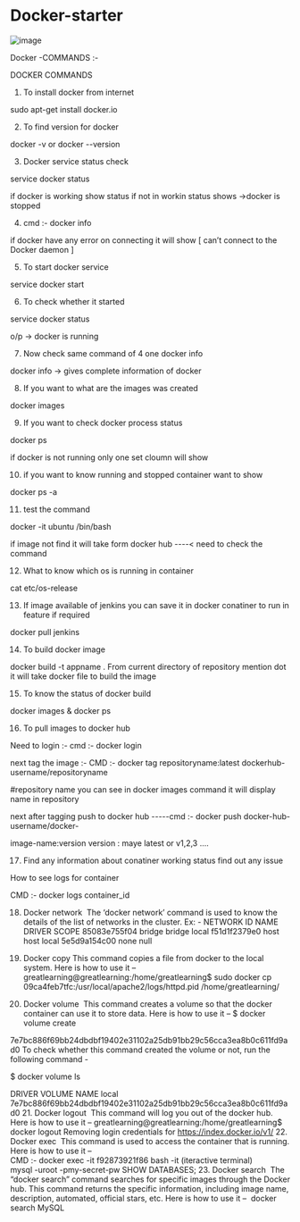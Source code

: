 # Docker-starter

![image](https://github.com/DineshA055/Docker-starter/assets/101075223/fa1f75d0-282b-451a-9637-8e5a8d74d6c3)


Docker -COMMANDS :- 

  DOCKER COMMANDS


1. To install docker from internet

sudo apt-get install docker.io

2. To find version for docker

docker -v    or docker --version

3. Docker service status check

service docker status

if docker is working show status if not in workin status shows ->docker is stopped

4. cmd :- docker info

if docker have any error on connecting it will show [ can’t connect to the Docker daemon ]

5. To start docker service

service docker start

6. To check whether it started

service docker status

o/p -> docker is running

7. Now check same command of 4 one docker info

docker info                    -> gives complete information of docker 

8. If you want to what are the images was created

docker images

9. If you want to check docker process status
 
docker ps

if docker is not running only one set cloumn will show

10. if you want to know running and stopped container want to show

docker ps -a

11. test the command

docker -it ubuntu /bin/bash 

if image not find it will take form docker hub ----< need to check the command

12. What to know which os is running in container

cat etc/os-release

13. If image available of jenkins you can save it in docker conatiner to run in feature if required

docker pull jenkins

14. To build docker image

docker build -t  appname   .                                   From current directory of repository mention dot it will take docker file to build the image

15. To know the status of docker build

docker images  & docker ps  

16. To pull images to docker hub

Need to login :- cmd :- docker login

next tag the image :- CMD :-     docker tag repositoryname:latest dockerhub-username/repositoryname

 #repository name you can see in docker images command it will display name in repository

next after tagging push to docker hub    -----cmd :-  docker push docker-hub-username/docker-

image-name:version               version : maye latest or v1,2,3 ....

17. Find any information about conatiner working status find out any issue

How to see logs for container 

CMD :- docker logs container_id

18. Docker network  
The ‘docker network’ command is used to know the details of the list of networks in the cluster.
Ex: - NETWORK ID          NAME                DRIVER              SCOPE
85083e755f04        bridge              bridge              local
f51d1f2379e0        host                host                local
5e5d9a154c00        none                null 

19. Docker copy 
This command copies a file from docker to the local system. Here is how to use it –
greatlearning@greatlearning:/home/greatlearning$ sudo docker cp 09ca4feb7tfc:/usr/local/apache2/logs/httpd.pid /home/greatlearning/

20. Docker volume  
This command creates a volume so that the docker container can use it to store data. Here is how to use it –
$ docker volume create

7e7bc886f69bb24dbdbf19402e31102a25db91bb29c56cca3ea8b0c611fd9ad0
To check whether this command created the volume or not, run the following command -

$ docker volume ls

DRIVER              VOLUME NAME
local               7e7bc886f69bb24dbdbf19402e31102a25db91bb29c56cca3ea8b0c611fd9ad0
21. Docker logout  
This command will log you out of the docker hub. Here is how to use it –
greatlearning@greatlearning:/home/greatlearning$ docker logout
Removing login credentials for https://index.docker.io/v1/
22. Docker exec  
This command is used to access the container that is running. Here is how to use it –  
CMD :- docker exec -it f92873921f86 bash -it (iteractive terminal)   
mysql -uroot -pmy-secret-pw
SHOW DATABASES;
23. Docker search  
The “docker search” command searches for specific images through the Docker hub. This command returns the specific information, including image name, description, automated, official stars, etc. Here is how to use it – 
docker search MySQL
